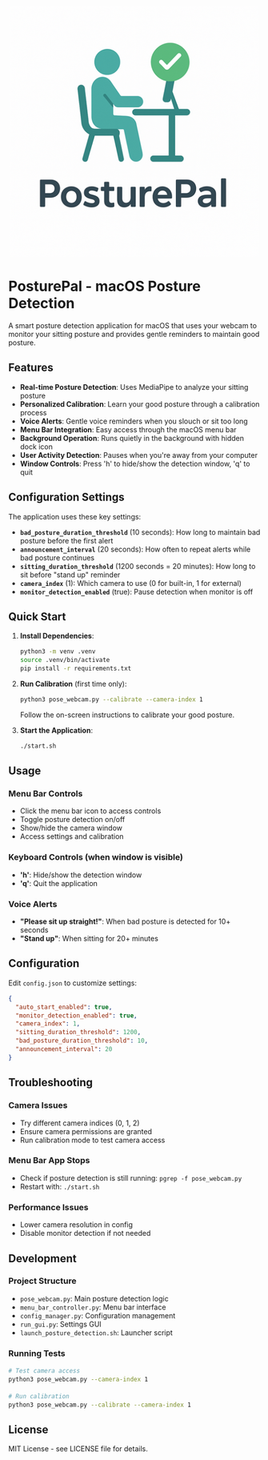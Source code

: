 <div align="center">
  <img src="logo.png" alt="PosturePal Logo" width="500">
</div>

# PosturePal - macOS Posture Detection

A smart posture detection application for macOS that uses your webcam to monitor your sitting posture and provides gentle reminders to maintain good posture.

## Features

- **Real-time Posture Detection**: Uses MediaPipe to analyze your sitting posture
- **Personalized Calibration**: Learn your good posture through a calibration process
- **Voice Alerts**: Gentle voice reminders when you slouch or sit too long
- **Menu Bar Integration**: Easy access through the macOS menu bar
- **Background Operation**: Runs quietly in the background with hidden dock icon
- **User Activity Detection**: Pauses when you're away from your computer
- **Window Controls**: Press 'h' to hide/show the detection window, 'q' to quit

## Configuration Settings

The application uses these key settings:

- **`bad_posture_duration_threshold`** (10 seconds): How long to maintain bad posture before the first alert
- **`announcement_interval`** (20 seconds): How often to repeat alerts while bad posture continues
- **`sitting_duration_threshold`** (1200 seconds = 20 minutes): How long to sit before "stand up" reminder
- **`camera_index`** (1): Which camera to use (0 for built-in, 1 for external)
- **`monitor_detection_enabled`** (true): Pause detection when monitor is off

## Quick Start

1. **Install Dependencies**:
   ```bash
   python3 -m venv .venv
   source .venv/bin/activate
   pip install -r requirements.txt
   ```

2. **Run Calibration** (first time only):
   ```bash
   python3 pose_webcam.py --calibrate --camera-index 1
   ```
   Follow the on-screen instructions to calibrate your good posture.

3. **Start the Application**:
   ```bash
   ./start.sh
   ```

## Usage

### Menu Bar Controls
- Click the menu bar icon to access controls
- Toggle posture detection on/off
- Show/hide the camera window
- Access settings and calibration

### Keyboard Controls (when window is visible)
- **'h'**: Hide/show the detection window
- **'q'**: Quit the application

### Voice Alerts
- **"Please sit up straight!"**: When bad posture is detected for 10+ seconds
- **"Stand up"**: When sitting for 20+ minutes

## Configuration

Edit `config.json` to customize settings:

```json
{
  "auto_start_enabled": true,
  "monitor_detection_enabled": true,
  "camera_index": 1,
  "sitting_duration_threshold": 1200,
  "bad_posture_duration_threshold": 10,
  "announcement_interval": 20
}
```

## Troubleshooting

### Camera Issues
- Try different camera indices (0, 1, 2)
- Ensure camera permissions are granted
- Run calibration mode to test camera access

### Menu Bar App Stops
- Check if posture detection is still running: `pgrep -f pose_webcam.py`
- Restart with: `./start.sh`

### Performance Issues
- Lower camera resolution in config
- Disable monitor detection if not needed

## Development

### Project Structure
- `pose_webcam.py`: Main posture detection logic
- `menu_bar_controller.py`: Menu bar interface
- `config_manager.py`: Configuration management
- `run_gui.py`: Settings GUI
- `launch_posture_detection.sh`: Launcher script

### Running Tests
```bash
# Test camera access
python3 pose_webcam.py --camera-index 1

# Run calibration
python3 pose_webcam.py --calibrate --camera-index 1
```

## License

MIT License - see LICENSE file for details.
 